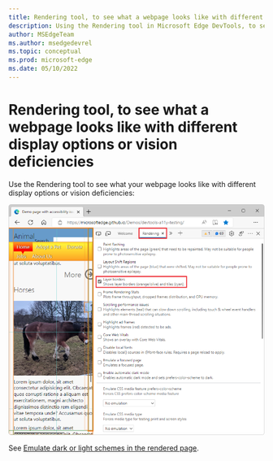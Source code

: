 ```yaml
---
title: Rendering tool, to see what a webpage looks like with different display options or vision deficiencies
description: Using the Rendering tool in Microsoft Edge DevTools, to see what a webpage looks like with different display options or vision deficiencies.
author: MSEdgeTeam
ms.author: msedgedevrel
ms.topic: conceptual
ms.prod: microsoft-edge
ms.date: 05/10/2022
---
```

# Rendering tool, to see what a webpage looks like with different display options or vision deficiencies

Use the Rendering tool to see what your webpage looks like with different display options or vision deficiencies:

![The Rendering tool, with the 'Layer borders' checkbox selected](images/rendering-tool.png)

See [Emulate dark or light schemes in the rendered page](../accessibility/preferred-color-scheme-simulation.md).
